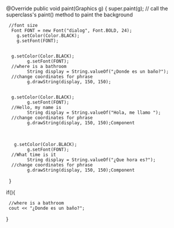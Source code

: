 


















@Override
    public void paint(Graphics g) {
        super.paint(g); // call the superclass's paint() method to paint the background
     
     
     //font size
      Font FONT = new Font("dialog", Font.BOLD, 24);
	  	g.setColor(Color.BLACK);
	  	g.setFont(FONT);


      g.setColor(Color.BLACK);
			g.setFont(FONT);
      //where is a bathroom
			String display = String.valueOf("¿Donde es un baño?");
      //change coordinates for phrase
			g.drawString(display, 150, 150);
      
      
      g.setColor(Color.BLACK);
			g.setFont(FONT);
      //Hello, my name is
			String display = String.valueOf("Hola, me llamo ");
      //change coordinates for phrase
			g.drawString(display, 150, 150);Component
        
        
       g.setColor(Color.BLACK);
			g.setFont(FONT);
      //What time is it
			String display = String.valueOf("¿Que hora es?");
      //change coordinates for phrase
			g.drawString(display, 150, 150);Component
        
   }
   
   
   
   
   
   if(){
   
   	 //where is a bathroom
  	 cout << "¿Donde es un baño?";
   
   }
   
   
    
    
    
